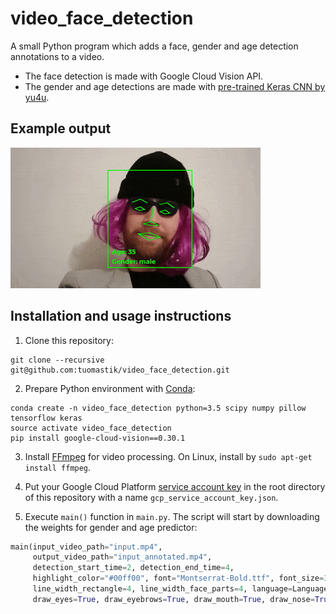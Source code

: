 # video_face_detection

A small Python program which adds a face, gender and age detection annotations to a video.

* The face detection is made with Google Cloud Vision API.
* The gender and age detections are made with [pre-trained Keras CNN by yu4u](https://github.com/yu4u/age-gender-estimation).

## Example output

<img src="example_output.gif" width="400">

## Installation and usage instructions

1. Clone this repository:

```shell
git clone --recursive git@github.com:tuomastik/video_face_detection.git
```

2. Prepare Python environment with [Conda](https://conda.io/docs/):

```shell
conda create -n video_face_detection python=3.5 scipy numpy pillow tensorflow keras
source activate video_face_detection
pip install google-cloud-vision==0.30.1
```

3. Install [FFmpeg](https://github.com/FFmpeg/FFmpeg) for video processing. On Linux, install by `sudo apt-get install ffmpeg`.

4. Put your Google Cloud Platform [service account key](https://console.cloud.google.com/apis/credentials) in the root directory of this repository with a name `gcp_service_account_key.json`.

5. Execute `main()` function in `main.py`. The script will start by downloading the weights for gender and age predictor:

```python
main(input_video_path="input.mp4",
     output_video_path="input_annotated.mp4",
     detection_start_time=2, detection_end_time=4,
     highlight_color="#00ff00", font="Montserrat-Bold.ttf", font_size=32,
     line_width_rectangle=4, line_width_face_parts=4, language=Language.english,
     draw_eyes=True, draw_eyebrows=True, draw_mouth=True, draw_nose=True)
```
